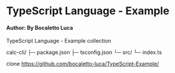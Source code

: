 # TypeScript Language - Example
#### Author: By Bocaletto Luca

TypeScript Language - Example collection

calc-cli/
├─ package.json
├─ tsconfig.json
└─ src/
   └─ index.ts

clone https://github.com/bocaletto-luca/TypeScript-Example/
